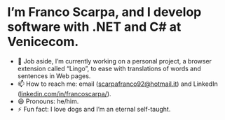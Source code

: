 # I’m Franco Scarpa, and I develop software with .NET and C# at Venicecom.

- 🔭 Job aside, I’m currently working on a personal project, a browser extension called “Lingo”, to ease with translations of words and sentences in Web pages.
- 📫 How to reach me: email (scarpafranco92@hotmail.it) and LinkedIn ([linkedin.com/in/francoscarpa/](https://www.linkedin.com/in/francoscarpa/)).
- 😄 Pronouns: he/him.
- ⚡ Fun fact: I love dogs and I’m an eternal self-taught.
